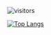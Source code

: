![visitors](https://visitor-badge.laobi.icu/badge?page_id=zhenyuanlu.zhenyuanlu)

<!--
**zhenyuanlu/zhenyuanlu** is a ✨ _special_ ✨ repository because its `README.md` (this file) appears on your GitHub profile.

Here are some ideas to get you started:

- 🔭 I’m currently working on ...
- 🌱 I’m currently learning ...
- 👯 I’m looking to collaborate on ...
- 🤔 I’m looking for help with ...
- 💬 Ask me about ...
- 📫 How to reach me: ...
- 😄 Pronouns: ...
- ⚡ Fun fact: ...
-->



<!--[![Zhenyuan's GitHub stats](https://github-readme-stats.vercel.app/api?username=zhenyuanlu&show_icons=true&theme=onedark)](https://github.com/anuraghazra/github-readme-stats)-->

[![Top Langs](https://github-readme-stats.vercel.app/api/top-langs/?username=zhenyuanlu&layout=compact&&hide=Javascript,Ruby,TeX,html,scss,css,handlebars,rust)](https://github.com/anuraghazra/github-readme-stats)

